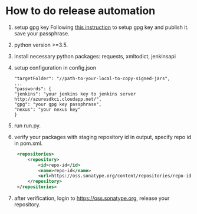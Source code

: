 # How to do release automation

1. setup gpg key 
   Following [this instruction](http://blog.sonatype.com/2010/01/how-to-generate-pgp-signatures-with-maven/ ) to setup gpg key and publish it. save your passphrase.
1. python version >=3.5.
1. install necessary python packages: requests, xmltodict, jenkinsapi
1. setup configuration in config.json 
    ```
   "targetFolder": "//path-to-your-local-to-copy-signed-jars",
    ...
   "passwords": {
    "jenkins": "your jenkins key to jenkins server http://azuresdkci.cloudapp.net/",
    "gpg": "your gpg key passphrase",
    "nexus": "your nexus key"
   }
    ```
  
1. run run.py.
1. verify your packages with staging repository id in output, specify repo id in pom.xml.
   ```xml
   	<repositories>
   		<repository>
   			<id>repo-id</id>
   			<name>repo-id</name>
   			<url>https://oss.sonatype.org/content/repositories/repo-id</url>
   		</repository>
   	</repositories>
   ```
   
1. after verification, login to https://oss.sonatype.org, release your repository.
  